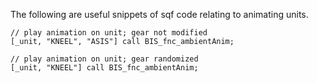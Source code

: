 The following are useful snippets of sqf code relating to animating units.

```sqf
// play animation on unit; gear not modified
[_unit, "KNEEL", "ASIS"] call BIS_fnc_ambientAnim;

// play animation on unit; gear randomized
[_unit, "KNEEL"] call BIS_fnc_ambientAnim;
